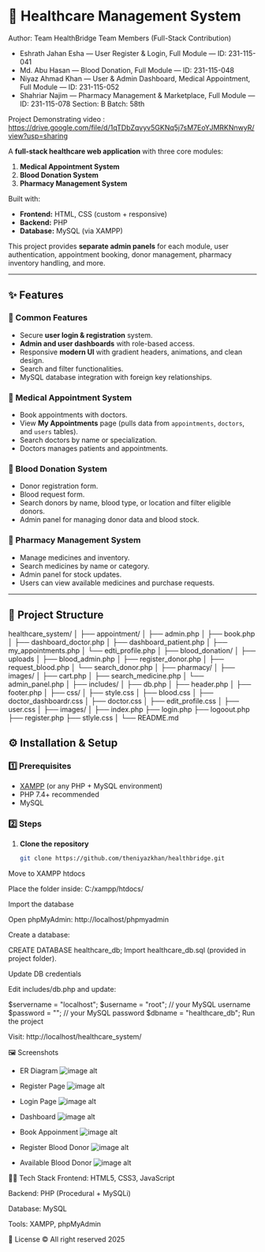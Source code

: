 # 🏥 Healthcare Management System

Author: Team HealthBridge
Team Members (Full-Stack Contribution)
- Eshrath Jahan Esha — User Register & Login, Full Module — ID: 231-115-041
- Md. Abu Hasan — Blood Donation, Full Module — ID: 231-115-048
- Niyaz Ahmad Khan — User & Admin Dashboard, Medical Appointment, Full Module — ID: 231-115-052
- Shahriar Najim — Pharmacy Management & Marketplace, Full Module — ID: 231-115-078
Section: B
Batch: 58th

Project Demonstrating video : https://drive.google.com/file/d/1qTDbZqvyv5GKNq5j7sM7EoYJMRKNnwyR/view?usp=sharing

A **full-stack healthcare web application** with three core modules:
1. **Medical Appointment System**
2. **Blood Donation System**
3. **Pharmacy Management System**

Built with:
- **Frontend:** HTML, CSS (custom + responsive)
- **Backend:** PHP
- **Database:** MySQL (via XAMPP)

This project provides **separate admin panels** for each module, user authentication, appointment booking, donor management, pharmacy inventory handling, and more.

---

## ✨ Features

### 🔹 Common Features
- Secure **user login & registration** system.
- **Admin and user dashboards** with role-based access.
- Responsive **modern UI** with gradient headers, animations, and clean design.
- Search and filter functionalities.
- MySQL database integration with foreign key relationships.

### 🔹 Medical Appointment System
- Book appointments with doctors.
- View **My Appointments** page (pulls data from `appointments`, `doctors`, and `users` tables).
- Search doctors by name or specialization.
- Doctors manages patients and appointments.

### 🔹 Blood Donation System
- Donor registration form.
- Blood request form.
- Search donors by name, blood type, or location and filter eligible donors.
- Admin panel for managing donor data and blood stock.

### 🔹 Pharmacy Management System
- Manage medicines and inventory.
- Search medicines by name or category.
- Admin panel for stock updates.
- Users can view available medicines and purchase requests.

---

## 📂 Project Structure
healthcare_system/
│
├── appointment/
│ ├── admin.php
│ ├── book.php
│ ├── dashboard_doctor.php
│ ├── dashboard_patient.php
│ ├── my_appointments.php
│ └── edti_profile.php
│
├── blood_donation/
│ ├── uploads
│ ├── blood_admin.php
│ ├── register_donor.php
│ ├── request_blood.php
│ └── search_donor.php
│
├── pharmacy/
│ ├── images/
│ ├── cart.php
│ ├── search_medicine.php
│ └── admin_panel.php
│
├── includes/
│ ├── db.php
│ ├── header.php
│ ├── footer.php
│
├── css/
│ ├── style.css
│ ├── blood.css
│ ├── doctor_dashboardr.css
│ ├── doctor.css
│ ├── edit_profile.css
│ ├── user.css
│
├── images/
│
├── index.php
├── login.php
├── logoout.php
├── register.php
├── stlyle.css
│
└── README.md


## ⚙️ Installation & Setup

### 1️⃣ Prerequisites
- [XAMPP](https://www.apachefriends.org/index.html) (or any PHP + MySQL environment)
- PHP 7.4+ recommended
- MySQL

### 2️⃣ Steps
1. **Clone the repository**
   ```bash
   git clone https://github.com/theniyazkhan/healthbridge.git
Move to XAMPP htdocs

Place the folder inside:
C:/xampp/htdocs/

Import the database

Open phpMyAdmin: http://localhost/phpmyadmin

Create a database:

CREATE DATABASE healthcare_db;
Import healthcare_db.sql (provided in project folder).

Update DB credentials

Edit includes/db.php and update:

$servername = "localhost";
$username = "root"; // your MySQL username
$password = ""; // your MySQL password
$dbname = "healthcare_db";
Run the project

Visit:
http://localhost/healthcare_system/

🖼️ Screenshots

- ER Diagram
![image alt](https://github.com/theniyazkhan/HealthBridge/blob/12c92fe9b43e95ce6146bba9b50ef74dfc92c5c4/ER%20Diagram.png)

- Register Page
![image alt](https://github.com/theniyazkhan/HealthBridge/blob/d250dd9363d9b59b4e6c1950864fc9c99a617ba8/Register.jpg)

- Login Page
![image alt](https://github.com/theniyazkhan/HealthBridge/blob/e974c618806b2b416db036a6139a374372110b6a/login.jpg)

- Dashboard
![image alt](https://github.com/theniyazkhan/HealthBridge/blob/4a4ee4d79089da4cf3c98bc4eebec2818606abcd/Main%20Panel.jpg)

- Book Appoinment
![image alt](https://github.com/theniyazkhan/HealthBridge/blob/5b1636d476b4aba325527c598fac74f2394daa48/Book_Appoinment%20.jpg)

- Register Blood Donor
![image alt](https://github.com/theniyazkhan/HealthBridge/blob/645b37b3fb488d6b5be89ac64c6144d1c19ccb3e/Register_blood.jpg)

- Available Blood Donor
![image alt]()



👨‍💻 Tech Stack
Frontend: HTML5, CSS3, JavaScript

Backend: PHP (Procedural + MySQLi)

Database: MySQL

Tools: XAMPP, phpMyAdmin

📜 License
© All right reserved 2025

